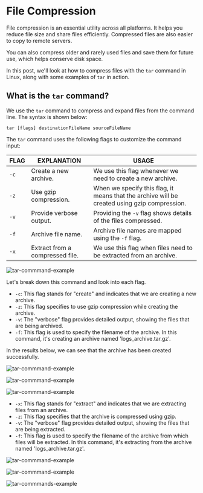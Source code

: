 # File Compression

File compression is an essential utility across all platforms. It helps you reduce file size and share files efficiently. Compressed files are also easier to copy to remote servers.

You can also compress older and rarely used files and save them for future use, which helps conserve disk space.

In this post, we'll look at how to compress files with the `tar` command in Linux, along with some examples of `tar` in action.

## What is the `tar` command?

We use the `tar` command to compress and expand files from the command line. The syntax is shown below:

`tar [flags] destinationFileName sourceFileName`

The `tar` command uses the following flags to customize the command input:

| FLAG | EXPLANATION | USAGE |
|------|-------------|-------|
| `-c` | Create a new archive. | We use this flag whenever we need to create a new archive. |
| `-z` | Use gzip compression. | When we specify this flag, it means that the archive will be created using gzip compression. |
| `-v` | Provide verbose output. | Providing the `-v` flag shows details of the files compressed. |
| `-f` | Archive file name. | Archive file names are mapped using the `-f` flag. |
| `-x` | Extract from a compressed file. | We use this flag when files need to be extracted from an archive. |

![tar-commmand-example](images/tar-command-examples-1.png)

Let's break down this command and look into each flag.

- `-c`: This flag stands for "create" and indicates that we are creating a new archive.
- `-z`: This flag specifies to use gzip compression while creating the archive.
- `-v`: The "verbose" flag provides detailed output, showing the files that are being archived.
- `-f`: This flag is used to specify the filename of the archive. In this command, it's creating an archive named 'logs_archive.tar.gz'.

In the results below, we can see that the archive has been created successfully.

![tar-commmand-example](images/tar-command-examples-2.png)

![tar-commmand-example](images/tar-command-examples-3.png)

![tar-commmand-example](images/tar-command-examples-4.png)

- `-x`: This flag stands for "extract" and indicates that we are extracting files from an archive.
- `-z`: This flag specifies that the archive is compressed using gzip.
- `-v`: The "verbose" flag provides detailed output, showing the files that are being extracted.
- `-f`: This flag is used to specify the filename of the archive from which files will be extracted. In this command, it's extracting from the archive named 'logs_archive.tar.gz'.


![tar-commmand-example](images/tar-command-examples-5.png)

![tar-commmand-example](images/tar-commands-examples-6.png)

![tar-commmands-example](images/tar-commands-examples-7.png)

